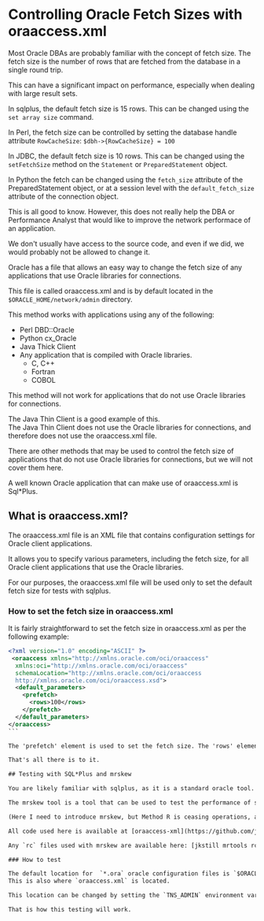 Controlling Oracle Fetch Sizes with oraaccess.xml
=================================================

Most Oracle DBAs are probably familiar with the concept of fetch size. The fetch size
is the number of rows that are fetched from the database in a single round trip. 

This can have a significant impact on performance, especially when dealing with large result sets.

In sqlplus, the default fetch size is 15 rows. This can be changed using the `set array size` command.

In Perl, the fetch size can be controlled by setting the database handle attribute `RowCacheSize`: `$dbh->{RowCacheSize} = 100`

In JDBC, the default fetch size is 10 rows. This can be changed using the `setFetchSize` method on the `Statement` or `PreparedStatement` object.

In Python the fetch  can be changed using the `fetch_size` attribute of the PreparedStatement object, or at a session level with the `default_fetch_size` attribute of the connection object.

This is all good to know.  However, this does not really help the DBA or Performance Analyst that would like to improve the network performace of an application.

We don't usually have access to the source code, and even if we did, we would probably not be allowed to change it.

Oracle has a file that allows an easy way to change the fetch size of any applications that use Oracle libraries for connections.

This file is called oraaccess.xml and is by default located in the `$ORACLE_HOME/network/admin` directory.

This method works with applications using any of the following:

- Perl DBD::Oracle
- Python cx_Oracle
- Java Thick Client
- Any application that is compiled with Oracle libraries.
  - C, C++
  - Fortran
  - COBOL

This method will not work for applications that do not use Oracle libraries for connections.

The Java Thin Client is a good example of this.  
The Java Thin Client does not use the Oracle libraries for connections, and therefore does not use the oraaccess.xml file.

There are other methods that may be used to control the fetch size of applications that do not use Oracle libraries for connections, 
but we will not cover them here.

A well known Oracle application that can make use of oraaccess.xml is Sql*Plus.

## What is oraaccess.xml?

The oraaccess.xml file is an XML file that contains configuration settings for Oracle client applications. 

It allows you to specify various parameters, including the fetch size, for all Oracle client applications that use the Oracle libraries.

For our purposes, the oraaccess.xml file will be used only to set the default fetch size for tests with sqlplus.

### How to set the fetch size in oraaccess.xml

It is fairly straightforward to set the fetch size in oraaccess.xml as per the following example:

````xml
<?xml version="1.0" encoding="ASCII" ?> 
 <oraaccess xmlns="http://xmlns.oracle.com/oci/oraaccess"
  xmlns:oci="http://xmlns.oracle.com/oci/oraaccess"
  schemaLocation="http://xmlns.oracle.com/oci/oraaccess
  http://xmlns.oracle.com/oci/oraaccess.xsd">
  <default_parameters>
    <prefetch>
      <rows>100</rows> 
    </prefetch>
  </default_parameters>
</oraaccess>
```

The 'prefetch' element is used to set the fetch size. The 'rows' element specifies the number of rows to fetch in a single round trip.

That's all there is to it.

## Testing with SQL*Plus and mrskew

You are likely familiar with sqlplus, as it is a standard oracle tool.

The mrskew tool is a tool that can be used to test the performance of sqlplus with different fetch sizes.

(Here I need to introduce mrskew, but Method R is ceasing operations, and the softwar is moving.  I have asked how I should now refer to it)

All code used here is available at [oraaccess-xml](https://github.com/jkstill/oraaccess-xml), and so will not be included in the article.

Any `rc` files used with mrskew are available here: [jkstill mrtools rc files](https://github.com/jkstill/mrtools)

### How to test

The default location for  `*.ora` oracle configuration files is `$ORACLE_HOME/network/admin`.
This is also where `oraaccess.xml` is located.

This location can be changed by setting the `TNS_ADMIN` environment variable to point to a different directory.

That is how this testing will work. 















